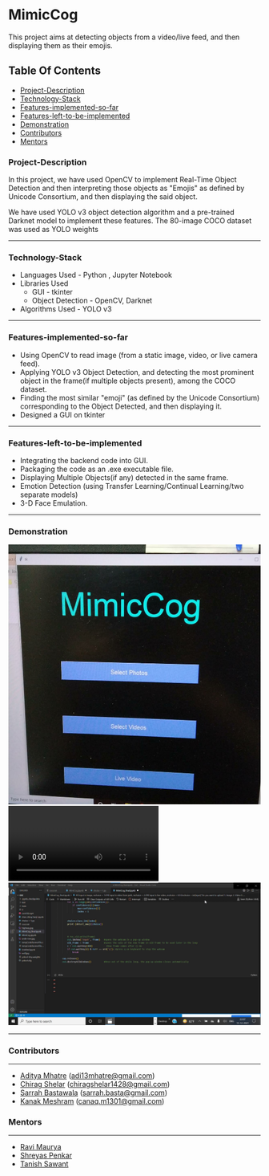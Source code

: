 # MimicCog

This project aims at detecting objects from a video/live feed, and then displaying them as their emojis. 
## Table Of Contents

- [Project-Description](#project-description)
- [Technology-Stack](#technology-stack)
- [Features-implemented-so-far](#features-implemented-so-far)
- [Features-left-to-be-implemented](#features-left-to-be-implemented)
- [Demonstration](#demonstration)
- [Contributors](#contributors)
- [Mentors](#mentors)
### Project-Description

In this project, we have used OpenCV to implement Real-Time Object Detection and then interpreting those objects as "Emojis" as defined by Unicode Consortium, and then displaying the said object.

We have used YOLO v3 object detection algorithm and a pre-trained Darknet model to implement these features. The 80-image COCO dataset was used as YOLO weights
___
### Technology-Stack

- Languages Used - Python , Jupyter Notebook
- Libraries Used 
  - GUI - tkinter 
  - Object Detection - OpenCV, Darknet
- Algorithms Used - YOLO v3
___

### Features-implemented-so-far
- Using OpenCV to read image (from a static image, video, or live camera feed).
- Applying YOLO v3 Object Detection, and detecting the most prominent object in the frame(if multiple objects present), among the COCO dataset.
- Finding the most similar "emoji" (as defined by the Unicode Consortium) corresponding to the Object Detected, and then displaying it.
- Designed a GUI on tkinter
___
### Features-left-to-be-implemented
- Integrating the backend code into GUI.
- Packaging the code as an .exe executable file.
- Displaying Multiple Objects(if any) detected in the same frame.
- Emotion Detection (using Transfer Learning/Continual Learning/two separate models)
- 3-D Face Emulation.
___
### Demonstration
![demo](https://github.com/Adi935/MimicCog/blob/b4199050655471ff8678b2c9a747290f1f453641/assets/demo2.jpeg)
![demo video](https://github.com/Adi935/MimicCog/blob/f9f39d71794a3f5727d2f54d89959b958e44d82d/assets/demo.mp4)
![demo](https://github.com/Adi935/MimicCog/blob/3f965afc401dcd009d03c4fd22a2676f3edd6a03/assets/presentOutput.jpg)
___
### Contributors
___
- [Aditya Mhatre](https://github.com/Adi935) (adi13mhatre@gmail.com)
- [Chirag Shelar](https://github.com/Locoya) (chiragshelar1428@gmail.com)
- [Sarrah Bastawala](https://github.com/sarrah-basta) (sarrah.basta@gmail.com)
- [Kanak Meshram](https://github.com/kanakmeshram) (canaq.m1301@gmail.com)

### Mentors
___
- [Ravi Maurya](https://github.com/RaviMauryaHootowl)
- [Shreyas Penkar](https://github.com/Shreyas-Penkar)
- [Tanish Sawant](https://github.com/TanishSawant)

  
